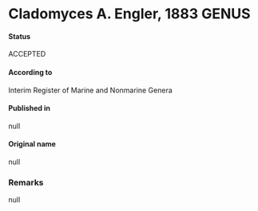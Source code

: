Cladomyces A. Engler, 1883 GENUS
=======

#### Status
ACCEPTED

#### According to
Interim Register of Marine and Nonmarine Genera

#### Published in
null

#### Original name
null

### Remarks
null